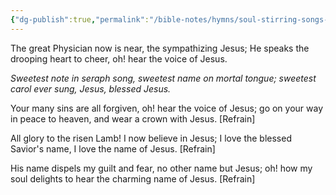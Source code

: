 ```yaml
---
{"dg-publish":true,"permalink":"/bible-notes/hymns/soul-stirring-songs-and-hymns/the-great-physician/","title":"The Great Physician"}
---
```



The great Physician now is near,
the sympathizing Jesus;
He speaks the drooping heart to cheer,
oh! hear the voice of Jesus.

*Sweetest note in seraph song,
sweetest name on mortal tongue;
sweetest carol ever sung,
Jesus, blessed Jesus.*

Your many sins are all forgiven,
oh! hear the voice of Jesus;
go on your way in peace to heaven,
and wear a crown with Jesus. [Refrain]

All glory to the risen Lamb!
I now believe in Jesus;
I love the blessed Savior's name,
I love the name of Jesus. [Refrain]

His name dispels my guilt and fear,
no other name but Jesus;
oh! how my soul delights to hear
the charming name of Jesus. [Refrain]